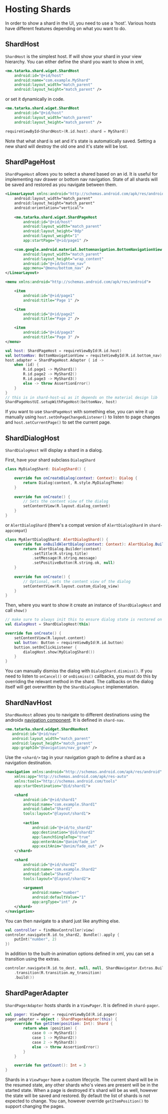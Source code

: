 # Hosting Shards

In order to show a shard in the UI, you need to use a 'host'. Various hosts have different features
depending on what you want to do.

## ShardHost

`ShardHost` is the simplest host. If will show your shard in your view hierarchy. You can either
define the shard you want to show in xml,

```xml
<me.tatarka.shard.wiget.ShardHost
    android:id="@+id/host"
    android:name="com.example.MyShard"
    android:layout_width="match_parent"
    android:layout_height="match_parent" />
```

or set it dynamically in code.

```xml
<me.tatarka.shard.wiget.ShardHost
    android:id="@+id/host"
    android:layout_width="match_parent"
    android:layout_height="match_parent" />
```

```kotlin
requireViewById<ShardHost>(R.id.host).shard = MyShard()
```
Note that what shard is set and it's state is automatically saved. Setting a new shard will destroy
the old one and it's state will be lost.

## ShardPageHost

`ShardPageHost` allows you to select a shared based on an id. It is useful for implementing nav 
drawer or bottom nav navigation. State of all shards will be saved and restored as you navigate 
between them.

```xml
<LinearLayout xmlns:android="http://schemas.android.com/apk/res/android">
    android:layout_width="match_parent"
    android:layout_height="match_parent"
    android:orientation="vertical">
    
    <me.tatarka.shard.wiget.ShardPageHost
        android:id="@+id/host"
        android:layout_width="match_parent"
        android:layout_height="0dp"
        android:layout_weight="1"
        app:startPage="@+id/page1" />

    <com.google.android.material.bottomnavigation.BottomNavigationView
        android:layout_width="match_parent"
        android:layout_height="wrap_content"
        android:id="@+id/bottom_nav"
        app:menu="@menu/bottom_nav" />
</LinearLayout>
```

```xml
<menu xmlns:android="http://schemas.android.com/apk/res/android">

    <item
        android:id="@+id/page1"
        android:title="Page 1" />

    <item
        android:id="@+id/page2"
        android:title="Page 2" />

    <item
        android:id="@+id/page3"
        android:title="Page 3" />
</menu>
```

```kotlin
val host: ShardPageHost = requireViewById(R.id.host)
val bottomNav: BottomNavigationView = requiteViewById(R.id.bottom_nav)
host.adapter = ShardPageHost.Adapter { id ->
    when (id) {
        R.id.page1 -> MyShard1()
        R.id.page2 -> MyShard2()
        R.id.page3 -> MyShard3()
        else -> throw AssertionError()
    }
}
// this is in shard-host-ui as it depends on the material design lib
ShardPageHostUI.setupWithPageHost(bottomNav, host)
```

If you want to use `ShardPageHost` with something else, you can wire it up manually using 
`host.setOnPageChangedListener()` to listen to page changes and `host.setCurrentPage()` to set the
current page.

## ShardDialogHost

`ShardDialogHost` will display a shard in a dialog.

First, have your shard subclass `DialogShard` 

```kotlin
class MyDialogShard: DialogShard() {

    override fun onCreateDialog(context: Context): Dialog {
        return Dialog(context, R.style.MyDialogTheme)
    }
    
    override fun onCreate() {
        // Sets the content view of the dialog
        setContentView(R.layout.dialog_content)
    }
}
```

or `AlertDialogShard` (there's a compat version of `AlertDialogShard` in `shard-appcompat`)

```kotlin
class MyAlertDialogShard: AlertDialogShard() {
    override fun onBuildAlertDialog(context: Context): AlertDialog.Builder {
        return AlertDialog.Builder(context)
            .setTitle(R.string.title)
            .setMessage(R.string.message)
            .setPositiveButton(R.string.ok, null)
    }
    
    override fun onCreate() {
        // Optional, sets the content view of the dialog
        setContentView(R.layout.custom_dialog_view)
    }
}
```

Then, where you want to show it create an instance of `ShardDialogHost` and call `show()`

```kotlin
// make sure to always init this to ensure dialog state is restored on config changes.
val dialogHost = ShardDialogHost(this)

override fun onCreate() {
    setContentView(R.layout.content)
    val button: Button = requireViewById(R.id.button)
    buttion.setOnClickListener {
        dialogHost.show(MyDialogShard())
    }
}
```

You can manually dismiss the dialog with `DialogShard.dismiss()`. If you need to listen to
`onCancel()` or `onDismiss()` callbacks, you must do this by overriding the relevant method in the 
shard. The callbacks on the dialog itself will get overwritten by the `ShardDialogHost` 
implementation.

## ShardNavHost

`ShardNavHost` allows you to navigate to different destinations using the androidx 
[navigation component](https://developer.android.com/topic/libraries/architecture/navigation/). It 
is defined in `shard-nav`.

```xml
<me.tatarka.shard.widget.ShardNavHost
   android:id="@+id/nav"
   android:layout_width="match_parent"
   android:layout_height="match_parent"
   app:graphId="@navigation/nav_graph" />
```

Use the `<shard/>` tag in your navigation graph to define a shard as a navigation destination.

```xml
<navigation xmlns:android="http://schemas.android.com/apk/res/android"
    xmlns:app="http://schemas.android.com/apk/res-auto"
    xmlns:tools="http://schemas.android.com/tools"
    app:startDestination="@id/shard1">

    <shard
        android:id="@+id/shard1"
        android:name="com.example.Shard1"
        android:label="Shard1"
        tools:layout="@layout/shard1">
            
        <action
            android:id="@+id/to_shard2"
            app:destination="@id/shard2"
            app:launchSingleTop="true"
            app:enterAnim="@anim/fade_in"
            app:exitAnim="@anim/fade_out" />
    </shard>

    <shard
        android:id="@+id/shard2"
        android:name="com.example.Shard2"
        android:label="Shard2"
        tools:layout="@layout/shard2">
        
        <argument
            android:name="number"
            android:defaultValue="1"
            app:argType="int" />
    </shard>
</navigation>
```

You can then navigate to a shard just like anything else.

```kotlin
val controller = findNavController(view)
controler.navigate(R.id.to_shard2, Bundle().apply {
    putInt("number", 2)
})
```

In addition to the built-in animation options defined in xml, you can set a transition using the 
extras.

```kotlin
controler.navigate(R.id.to_dest, null, null, ShardNavigator.Extras.Builder()
    .transition(R.transition.my_transition)
    .build())
```

## ShardPagerAdapter

`ShardPagerAdapter` hosts shards in a `ViewPager`. It is defined in `shard-pager`.

```kotlin
val pager: ViewPager = requireViewById(R.id.pager)
pager.adapter = object : ShardPagerAdapter(this) {
    override fun getItem(position: Int): Shard {
        return when (position) {
            case 0 -> MyShard1()
            case 1 -> MyShard2()
            case 2 -> MyShard3()
            else -> throw AssertionError()
        }
    }

    override fun getCount(): Int = 3
}
```

Shards in a `ViewPager` have a custom lifecycle. The current shard will be in the resumed state, any
other shards who's views are present will be in the started state. When a page is destroyed it's 
shard will be as well, however the state will be saved and restored. By default the list of shards 
is not expected to change. You can, however override `getItemPosition()` to support changing the 
pages.
